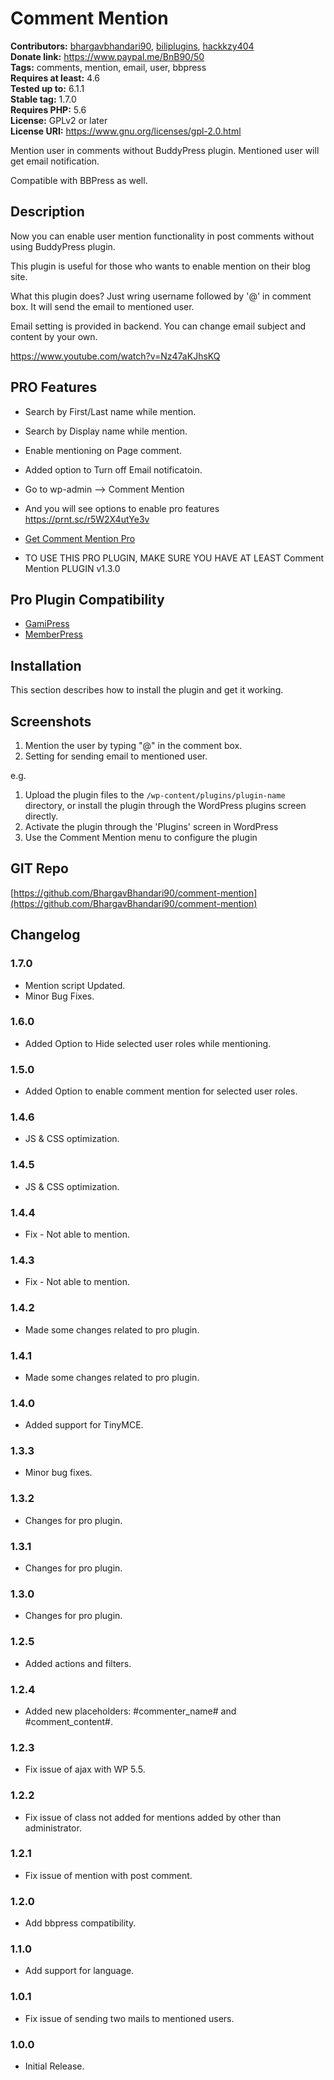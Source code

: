 # Comment Mention #
**Contributors:** [bhargavbhandari90](https://profiles.wordpress.org/bhargavbhandari90/), [biliplugins](https://profiles.wordpress.org/biliplugins/), [hackkzy404](https://profiles.wordpress.org/hackkzy404/)  
**Donate link:** https://www.paypal.me/BnB90/50  
**Tags:** comments, mention, email, user, bbpress  
**Requires at least:** 4.6  
**Tested up to:** 6.1.1  
**Stable tag:** 1.7.0  
**Requires PHP:** 5.6  
**License:** GPLv2 or later  
**License URI:** https://www.gnu.org/licenses/gpl-2.0.html  

Mention user in comments without BuddyPress plugin. Mentioned user will get email notification.

Compatible with BBPress as well.

## Description ##

Now you can enable user mention functionality in post comments without using BuddyPress plugin.

This plugin is useful for those who wants to enable mention on their blog site.

What this plugin does? Just wring username followed by '@' in comment box. It will send the email to mentioned user.

Email setting is provided in backend. You can change email subject and content by your own.

https://www.youtube.com/watch?v=Nz47aKJhsKQ

## PRO Features ##

* Search by First/Last name while mention.
* Search by Display name while mention.
* Enable mentioning on Page comment.
* Added option to Turn off Email notificatoin.
* Go to wp-admin –> Comment Mention
* And you will see options to enable pro features https://prnt.sc/r5W2X4utYe3v

* [Get Comment Mention Pro](https://buntywp.gumroad.com/l/zrttc)
* TO USE THIS PRO PLUGIN, MAKE SURE YOU HAVE AT LEAST Comment Mention PLUGIN v1.3.0

## Pro Plugin Compatibility ##

* [GamiPress](https://gamipress.com/?ref=203)
* [MemberPress](https://memberpress.com/)

## Installation ##

This section describes how to install the plugin and get it working.

## Screenshots ##
1. Mention the user by typing "@" in the comment box.
2. Setting for sending email to mentioned user.

e.g.

1. Upload the plugin files to the `/wp-content/plugins/plugin-name` directory, or install the plugin through the WordPress plugins screen directly.
2. Activate the plugin through the 'Plugins' screen in WordPress
3. Use the Comment Mention menu to configure the plugin

## GIT Repo ##

[https://github.com/BhargavBhandari90/comment-mention](https://github.com/BhargavBhandari90/comment-mention)

## Changelog ##

### 1.7.0 ###
* Mention script Updated.
* Minor Bug Fixes.

### 1.6.0 ###
* Added Option to Hide selected user roles while mentioning.

### 1.5.0 ###
* Added Option to enable comment mention for selected user roles.

### 1.4.6 ###
* JS & CSS optimization.

### 1.4.5 ###
* JS & CSS optimization.

### 1.4.4 ###
* Fix - Not able to mention.

### 1.4.3 ###
* Fix - Not able to mention.

### 1.4.2 ###
* Made some changes related to pro plugin.

### 1.4.1 ###
* Made some changes related to pro plugin.

### 1.4.0 ###
* Added support for TinyMCE.

### 1.3.3 ###
* Minor bug fixes.

### 1.3.2 ###
* Changes for pro plugin.

### 1.3.1 ###
* Changes for pro plugin.

### 1.3.0 ###
* Changes for pro plugin.

### 1.2.5 ###
* Added actions and filters.

### 1.2.4 ###
* Added new placeholders: #commenter_name# and #comment_content#.

### 1.2.3 ###
* Fix issue of ajax with WP 5.5.

### 1.2.2 ###
* Fix issue of class not added for mentions added by other than administrator.

### 1.2.1 ###
* Fix issue of mention with post comment.

### 1.2.0 ###
* Add bbpress compatibility.

### 1.1.0 ###
* Add support for language.

### 1.0.1 ###
* Fix issue of sending two mails to mentioned users.

### 1.0.0 ###
* Initial Release.
